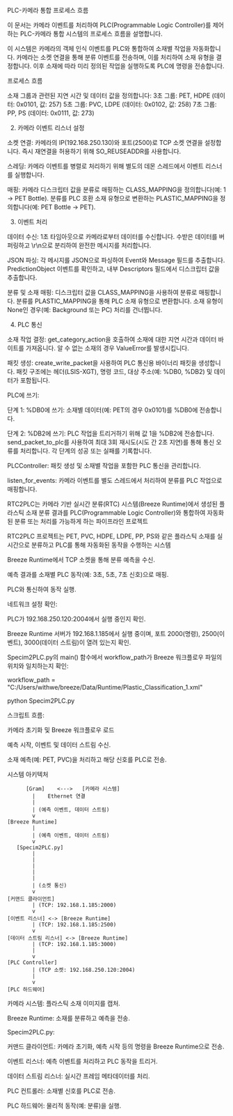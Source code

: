 PLC-카메라 통합 프로세스 흐름

이 문서는 카메라 이벤트를 처리하여 PLC(Programmable Logic Controller)를 제어하는 PLC-카메라 통합 시스템의 프로세스 흐름을 설명합니다.

이 시스템은 카메라의 객체 인식 이벤트를 PLC와 통합하여 소재별 작업을 자동화합니다. 카메라는 소켓 연결을 통해 분류 이벤트를 전송하며, 이를 처리하여 소재 유형을 결정합니다. 이후 소재에 따라 미리 정의된 작업을 실행하도록 PLC에 명령을 전송합니다.

프로세스 흐름

소재 그룹과 관련된 지연 시간 및 데이터 값을 정의합니다:
3초 그룹: PET, HDPE (데이터: 0x0101, 값: 257)
5초 그룹: PVC, LDPE (데이터: 0x0102, 값: 258)
7초 그룹: PP, PS (데이터: 0x0111, 값: 273)

2. 카메라 이벤트 리스너 설정

소켓 연결:
카메라의 IP(192.168.250.130)와 포트(2500)로 TCP 소켓 연결을 설정합니다.
즉시 재연결을 허용하기 위해 SO_REUSEADDR를 사용합니다.

스레딩:
카메라 이벤트를 병렬로 처리하기 위해 별도의 데몬 스레드에서 이벤트 리스너를 실행합니다.

매핑:
카메라 디스크립터 값을 분류로 매핑하는 CLASS_MAPPING을 정의합니다(예: 1 → PET Bottle).
분류를 PLC 호환 소재 유형으로 변환하는 PLASTIC_MAPPING을 정의합니다(예: PET Bottle → PET).

3. 이벤트 처리

데이터 수신:
1초 타임아웃으로 카메라로부터 데이터를 수신합니다.
수받은 데이터를 버퍼링하고 \r\n으로 분리하여 완전한 메시지를 처리합니다.

JSON 파싱:
각 메시지를 JSON으로 파싱하여 Event와 Message 필드를 추출합니다.
PredictionObject 이벤트를 확인하고, 내부 Descriptors 필드에서 디스크립터 값을 추출합니다.

분류 및 소재 매핑:
디스크립터 값을 CLASS_MAPPING을 사용하여 분류로 매핑합니다.
분류를 PLASTIC_MAPPING을 통해 PLC 소재 유형으로 변환합니다.
소재 유형이 None인 경우(예: Background 또는 PC) 처리를 건너뜁니다.

4. PLC 통신

소재 작업 결정:
get_category_action을 호출하여 소재에 대한 지연 시간과 데이터 바이트를 가져옵니다.
알 수 없는 소재의 경우 ValueError를 발생시킵니다.


패킷 생성:
create_write_packet을 사용하여 PLC 통신용 바이너리 패킷을 생성합니다.
패킷 구조에는 헤더(LSIS-XGT), 명령 코드, 대상 주소(예: %DB0, %DB2) 및 데이터가 포함됩니다.


PLC에 쓰기:

단계 1: %DB0에 쓰기:
소재별 데이터(예: PET의 경우 0x0101)를 %DB0에 전송합니다.

단계 2: %DB2에 쓰기:
PLC 작업을 트리거하기 위해 값 1을 %DB2에 전송합니다.
send_packet_to_plc를 사용하여 최대 3회 재시도(시도 간 2초 지연)를 통해 통신 오류를 처리합니다.
각 단계의 성공 또는 실패를 기록합니다.



PLCController: 패킷 생성 및 소재별 작업을 포함한 PLC 통신을 관리합니다.

listen_for_events: 카메라 이벤트를 별도 스레드에서 처리하여 분류를 PLC 작업으로 매핑합니다.



RTC2PLC는 카메라 기반 실시간 분류(RTC) 시스템(Breeze Runtime)에서 생성된 플라스틱 소재 분류 결과를 PLC(Programmable Logic Controller)와 통합하여 자동화된 분류 또는 처리를 가능하게 하는 파이프라인 프로젝트

RTC2PLC 프로젝트는 PET, PVC, HDPE, LDPE, PP, PS와 같은 플라스틱 소재를 실시간으로 분류하고 PLC를 통해 자동화된 동작을 수행하는 시스템

Breeze Runtime에서 TCP 소켓을 통해 분류 예측을 수신.

예측 결과를 소재별 PLC 동작(예: 3초, 5초, 7초 신호)으로 매핑.

PLC와 통신하여 동작 실행.

네트워크 설정 확인:

PLC가 192.168.250.120:2004에서 실행 중인지 확인.

Breeze Runtime 서버가 192.168.1.185에서 실행 중이며, 포트 2000(명령), 2500(이벤트), 3000(데이터 스트림)이 열려 있는지 확인.

Specim2PLC.py의 main() 함수에서 workflow_path가 Breeze 워크플로우 파일의 위치와 일치하는지 확인:

workflow_path = "C:/Users/withwe/breeze/Data/Runtime/Plastic_Classification_1.xml"

python Specim2PLC.py

스크립트 흐름:

카메라 초기화 및 Breeze 워크플로우 로드

예측 시작, 이벤트 및 데이터 스트림 수신.

소재 예측(예: PET, PVC)을 처리하고 해당 신호를 PLC로 전송.

시스템 아키텍처
```
      [Gram]    <--->   [카메라 시스템]
        |    Ethernet 연결  
        |
        | (예측 이벤트, 데이터 스트림)
        v
[Breeze Runtime]
        |
        | (예측 이벤트, 데이터 스트림)
        v           
   [Specim2PLC.py]
        |            
        |            
        |            
        |             
        |            
        | (소켓 통신) 
        v          
[커맨드 클라이언트]    
        | (TCP: 192.168.1.185:2000)
        v
[이벤트 리스너] <-> [Breeze Runtime]
        | (TCP: 192.168.1.185:2500)
        v
[데이터 스트림 리스너] <-> [Breeze Runtime]
        | (TCP: 192.168.1.185:3000)          
        |            
        v              
[PLC Controller] 
        | (TCP 소켓: 192.168.250.120:2004)          
        |            
        v
[PLC 하드웨어]
```
카메라 시스템: 플라스틱 소재 이미지를 캡처.

Breeze Runtime: 소재를 분류하고 예측을 전송.

Specim2PLC.py:


커맨드 클라이언트: 카메라 초기화, 예측 시작 등의 명령을 Breeze Runtime으로 전송.

이벤트 리스너: 예측 이벤트를 처리하고 PLC 동작을 트리거.

데이터 스트림 리스너: 실시간 프레임 메타데이터를 처리.

PLC 컨트롤러: 소재별 신호를 PLC로 전송.

PLC 하드웨어: 물리적 동작(예: 분류)을 실행.

